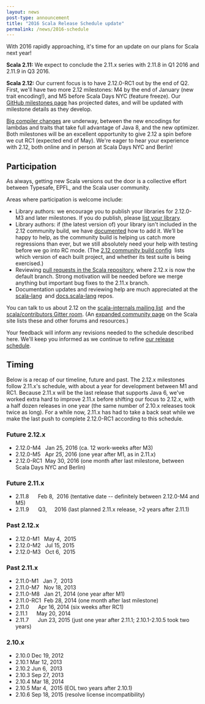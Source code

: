 ```yaml
---
layout: news
post-type: announcement
title: "2016 Scala Release Schedule update"
permalink: /news/2016-schedule
---
```


With 2016 rapidly approaching, it's time for an update on our plans for Scala next year!

**Scala 2.11:** We expect to conclude the 2.11.x series with 2.11.8 in Q1 2016 and 2.11.9 in Q3 2016.

**Scala 2.12:** Our current focus is to have 2.12.0-RC1 out by the end of Q2. First, we'll have two more 2.12 milestones:
M4 by the end of January (new trait encoding!), and M5 before Scala Days NYC (feature freeze).
Our [GitHub milestones page](https://github.com/scala/scala/milestones) has projected dates,
and will be updated with milestone details as they develop.

[Big compiler changes](http://scala-lang.org/news/2.12-roadmap) are underway, between the new encodings for
lambdas and traits that take full advantage of Java 8, and the new optimizer. Both milestones will be an excellent
opportunity to give 2.12 a spin before we cut RC1 (expected end of May). We're eager to hear your experience with 2.12,
both online and in person at Scala Days NYC and Berlin!


## Participation
As always, getting new Scala versions out the door is a collective effort between Typesafe, EPFL, and the Scala user community.

Areas where participation is welcome include:
  - Library authors: we encourage you to publish your libraries for 2.12.0-M3 and later milestones.
    If you do publish, please [list your library](https://github.com/scala/make-release-notes/blob/2.12.x/projects-2.12.md).
  - Library authors: if (the latest version of) your library isn't included in the 2.12 community build,
    we have [documented](https://github.com/scala/community-builds/wiki) how to add it. We’ll be happy to help,
    as the community build is helping us catch more regressions than ever, but we still absolutely need your help with testing
    before we go into RC mode. (The [2.12 community build config](https://github.com/scala/community-builds/blob/2.12.x/common.conf) 
    lists which version of each built project, and whether its test suite is being exercised.)
  - Reviewing [pull requests in the Scala repository](https://github.com/scala/scala/pulls), where 2.12.x is now the default branch.
    Strong motivation will be needed before we merge anything but important bug fixes to the 2.11.x branch.
  - Documentation updates and reviewing help are much appreciated at the [scala-lang](https://github.com/scala/scala-lang/pulls) 
    and [docs.scala-lang](https://github.com/scala/scala.github.com/pulls) repos.

You can talk to us about 2.12 on the [scala-internals mailing list](https://groups.google.com/forum/%23!forum/scala-internals) 
and the [scala/contributors Gitter room](https://gitter.im/scala/contributors).
(An [expanded community page](http://www.scala-lang.org/community/) on the Scala site lists these and other forums and resources.)

Your feedback will inform any revisions needed to the schedule described here.
We'll keep you informed as we continue to refine [our release schedule](https://github.com/scala/scala/milestones).


## Timing
Below is a recap of our timeline, future and past. The 2.12.x milestones follow 2.11.x's schedule,
with about a year for development between M1 and RC1. Because 2.11.x will be the last release that supports Java 6,
we've worked extra hard to improve 2.11.x before shifting our focus to 2.12.x, with a half dozen releases in one year
(the same number of 2.10.x releases took twice as long). For a while now, 2.11.x has had to take a back seat while we
make the last push to complete 2.12.0-RC1 according to this schedule.



### Future 2.12.x
  - 2.12.0-M4   Jan 25, 2016 (ca. 12 work-weeks after M3)
  - 2.12.0-M5   Apr 25, 2016 (one year after M1, as in 2.11.x)
  - 2.12.0-RC1  May 30, 2016 (one month after last milestone, between Scala Days NYC and Berlin)

### Future 2.11.x
  - 2.11.8      Feb 8,  2016 (tentative date -- definitely between 2.12.0-M4 and M5)
  - 2.11.9      Q3,     2016 (last planned 2.11.x release, >2 years after 2.11.1)

### Past 2.12.x
  - 2.12.0-M1   May 4,  2015
  - 2.12.0-M2   Jul 15, 2015
  - 2.12.0-M3   Oct 6,  2015

### Past 2.11.x
  - 2.11.0-M1   Jan 7,  2013
  - 2.11.0-M7   Nov 18, 2013
  - 2.11.0-M8   Jan 21, 2014 (one year after M1)
  - 2.11.0-RC1  Feb 28, 2014 (one month after last milestone)
  - 2.11.0      Apr 16, 2014 (six weeks after RC1)
  - 2.11.1      May 20, 2014
  - 2.11.7      Jun 23, 2015 (just one year after 2.11.1; 2.10.1-2.10.5 took two years)

### 2.10.x
  - 2.10.0 Dec 19, 2012
  - 2.10.1 Mar 12, 2013
  - 2.10.2 Jun 6,  2013
  - 2.10.3 Sep 27, 2013
  - 2.10.4 Mar 18, 2014
  - 2.10.5 Mar 4,  2015 (EOL two years after 2.10.1)
  - 2.10.6 Sep 18, 2015 (resolve license incompatibility)
